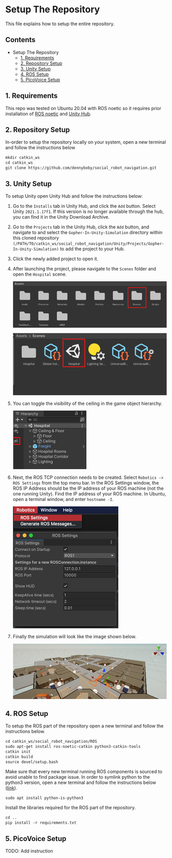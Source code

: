 # Setup The Repository
This file explains how to setup the entire repository.

## Contents
- Setup The Repository
  - [1. Requirements](#1-requirements)
  - [2. Repository Setup](#2-repository-setup)
  - [3. Unity Setup](#3-unity-setup)
  - [4. ROS Setup](#4-ros-setup)
  - [5. PicoVoice Setup](#5-picovoice-setup)

## 1. Requirements
This repo was tested on Ubuntu 20.04 with ROS noetic so it requires prior installation of [ROS noetic](http://wiki.ros.org/noetic/Installation/Ubuntu) and [Unity Hub](https://unity.com/download).

## 2. Repository Setup
In-order to setup the repository locally on your system, open a new terminal and follow the instructions below

    mkdir catkin_ws
    cd catkin_ws
    git clone https://github.com/dennyboby/social_robot_navigation.git

## 3. Unity Setup
To setup Unity open Unity Hub and follow the instructions below:
1. Go to the `Installs` tab in Unity Hub, and click the `Add` button. Select Unity `2021.1.17f1`. If this version is no longer available through the hub, you can find it in the Unity Download Archive.
2. Go to the `Projects` tab in the Unity Hub, click the `Add` button, and navigate to and select the `Gopher-In-Unity-Simulation` directory within this cloned repository `(/PATH/TO/catkin_ws/social_robot_navigation/Unity/Projects/Gopher-In-Unity-Simulation)` to add the project to your Hub.
3. Click the newly added project to open it.
4. After launching the project, please navigate to the `Scenes` folder and open the `Hospital` scene.

    ![](docs/img/scenes.png)

    ![](docs/img/hospital.png)

5. You can toggle the visibility of the ceiling in the game object hierarchy.

    ![](docs/img/visibility.png)

6. Next, the ROS TCP connection needs to be created. Select `Robotics -> ROS Settings` from the top menu bar. In the ROS Settings window, the ROS IP Address should be the IP address of your ROS machine (not the one running Unity). Find the IP address of your ROS machine. In Ubuntu, open a terminal window, and enter `hostname -I`.

    ![](docs/img/ros_settings.png)

7. Finally the simulation will look like the image shown below.

    ![](docs/img/unity_hospital.png)

## 4. ROS Setup
To setup the ROS part of the repository open a new terminal and follow the instructions below.

    cd catkin_ws/social_robot_navigation/ROS
    sudo apt-get install ros-noetic-catkin python3-catkin-tools
    catkin init
    catkin build
    source devel/setup.bash

Make sure that every new terminal running ROS components is sourced to avoid unable to find package issue.
In order to symlink python to the python3 version, open a new terminal and follow the instructions below ([link](https://packages.debian.org/sid/main/python-is-python3)).

    sudo apt install python-is-python3

Install the libraries required for the ROS part of the repository.

    cd ..
    pip install -r requirements.txt

## 5. PicoVoice Setup
TODO: Add instruction
